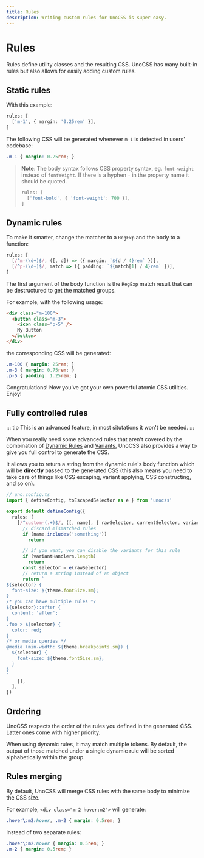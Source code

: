 ```yaml
---
title: Rules
description: Writing custom rules for UnoCSS is super easy.
---
```


# Rules

Rules define utility classes and the resulting CSS. UnoCSS has many built-in rules but also allows for easily adding custom rules.

## Static rules

With this example:

```ts
rules: [
  ['m-1', { margin: '0.25rem' }],
]
```

The following CSS will be generated whenever `m-1` is detected in users' codebase:

```css
.m-1 { margin: 0.25rem; }
```

> **Note**: The body syntax follows CSS property syntax, eg. `font-weight` instead of `fontWeight`. If there is a hyphen `-` in the property name it should be quoted.
>
> ```ts
> rules: [
>   ['font-bold', { 'font-weight': 700 }],
> ]
> ```

## Dynamic rules

To make it smarter, change the matcher to a `RegExp` and the body to a function:

```ts
rules: [
  [/^m-(\d+)$/, ([, d]) => ({ margin: `${d / 4}rem` })],
  [/^p-(\d+)$/, match => ({ padding: `${match[1] / 4}rem` })],
]
```

The first argument of the body function is the `RegExp` match result that can be destructured to get the matched groups.

For example, with the following usage:

```html
<div class="m-100">
  <button class="m-3">
    <icon class="p-5" />
    My Button
  </button>
</div>
```

the corresponding CSS will be generated:

```css
.m-100 { margin: 25rem; }
.m-3 { margin: 0.75rem; }
.p-5 { padding: 1.25rem; }
```

Congratulations! Now you've got your own powerful atomic CSS utilities. Enjoy!

## Fully controlled rules

::: tip
This is an advanced feature, in most situtations it won't be needed.
:::

When you really need some advanced rules that aren't covered by the combination of [Dynamic Rules](#dynamic-rules) and [Variants](/config/variants), UnoCSS also provides a way to give you full control to generate the CSS.

It allows you to return a string from the dynamic rule's body function which will be **directly** passed to the generated CSS (this also means you need to take care of things like CSS escaping, variant applying, CSS constructing, and so on).

```ts
// uno.config.ts
import { defineConfig, toEscapedSelector as e } from 'unocss'

export default defineConfig({
  rules: [
    [/^custom-(.+)$/, ([, name], { rawSelector, currentSelector, variantHandlers, theme }) => {
      // discard mismatched rules
      if (name.includes('something'))
        return

      // if you want, you can disable the variants for this rule
      if (variantHandlers.length)
        return
      const selector = e(rawSelector)
      // return a string instead of an object
      return `
${selector} {
  font-size: ${theme.fontSize.sm};
}
/* you can have multiple rules */
${selector}::after {
  content: 'after';
}
.foo > ${selector} {
  color: red;
}
/* or media queries */
@media (min-width: ${theme.breakpoints.sm}) {
  ${selector} {
    font-size: ${theme.fontSize.sm};
  }
}
`
    }],
  ],
})
```

## Ordering

UnoCSS respects the order of the rules you defined in the generated CSS. Latter ones come with higher priority.

When using dynamic rules, it may match multiple tokens. By default, the output of those matched under a single dynamic rule will be sorted alphabetically within the group.

## Rules merging

By default, UnoCSS will merge CSS rules with the same body to minimize the CSS size.

For example, `<div class="m-2 hover:m2">` will generate:

```css
.hover\:m2:hover, .m-2 { margin: 0.5rem; }
```

Instead of two separate rules:

```css
.hover\:m2:hover { margin: 0.5rem; }
.m-2 { margin: 0.5rem; }
```

